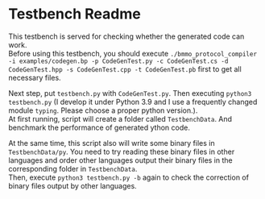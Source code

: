 # Testbench Readme

This testbench is served for checking whether the generated code can work.  
Before using this testbench, you should execute `./bmmo_protocol_compiler -i examples/codegen.bp -p CodeGenTest.py -c CodeGenTest.cs -d CodeGenTest.hpp -s CodeGenTest.cpp -t CodeGenTest.pb` first to get all necessary files.

Next step, put `testbench.py` with `CodeGenTest.py`. Then executing `python3 testbench.py` (I develop it under Python 3.9 and I use a frequently changed module `typing`. Please choose a proper python version.).  
At first running, script will create a folder called `TestbenchData`. And benchmark the performance of generated ython code.

At the same time, this script also will write some binary files in `TestbenchData/py`. You need to try reading these binary files in other languages and order other languages output their binary files in the corresponding folder in `TestbenchData`.  
Then, execute `python3 testbench.py -b` again to check the correction of binary files output by other languages.
